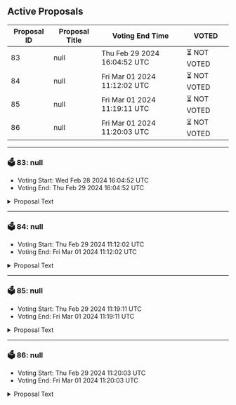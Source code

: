 ## Active Proposals

| Proposal ID | Proposal Title | Voting End Time | VOTED |
|-------------|----------------|-----------------|-------|
| 83 | null | Thu Feb 29 2024 16:04:52 UTC | ⏳ NOT VOTED |
| 84 | null | Fri Mar 01 2024 11:12:02 UTC | ⏳ NOT VOTED |
| 85 | null | Fri Mar 01 2024 11:19:11 UTC | ⏳ NOT VOTED |
| 86 | null | Fri Mar 01 2024 11:20:03 UTC | ⏳ NOT VOTED |

---

### 🗳 83: null
- Voting Start: Wed Feb 28 2024 16:04:52 UTC
- Voting End: Thu Feb 29 2024 16:04:52 UTC

<details>
<summary>Proposal Text</summary>
 
null
</details>

---

### 🗳 84: null
- Voting Start: Thu Feb 29 2024 11:12:02 UTC
- Voting End: Fri Mar 01 2024 11:12:02 UTC

<details>
<summary>Proposal Text</summary>
 
null
</details>

---

### 🗳 85: null
- Voting Start: Thu Feb 29 2024 11:19:11 UTC
- Voting End: Fri Mar 01 2024 11:19:11 UTC

<details>
<summary>Proposal Text</summary>
 
null
</details>

---

### 🗳 86: null
- Voting Start: Thu Feb 29 2024 11:20:03 UTC
- Voting End: Fri Mar 01 2024 11:20:03 UTC

<details>
<summary>Proposal Text</summary>
 
null
</details>
